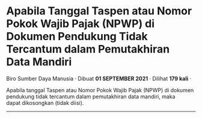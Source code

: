 Apabila Tanggal Taspen atau Nomor Pokok Wajib Pajak (NPWP) di Dokumen Pendukung Tidak Tercantum dalam Pemutakhiran Data Mandiri
===============================================================================================================================

Biro Sumber Daya Manusia · Dibuat **01 SEPTEMBER 2021** · Dilihat **179 kali** ·

Apabila tanggal Taspen atau Nomor Pokok Wajib Pajak (NPWP) di dokumen pendukung tidak tercantum dalam pemutakhiran data mandiri, maka dapat dikosongkan (tidak diisi).

  
  
  

* * *
